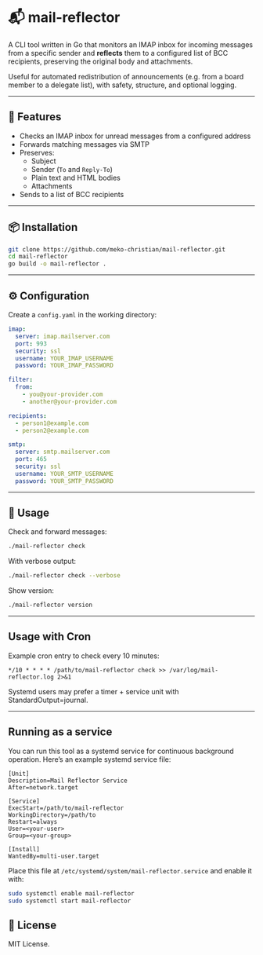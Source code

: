 # 📬 mail-reflector

A CLI tool written in Go that monitors an IMAP inbox for incoming messages from a specific sender and **reflects** them to a configured list of BCC recipients, preserving the original body and attachments.

Useful for automated redistribution of announcements (e.g. from a board member to a delegate list), with safety, structure, and optional logging.

---

## 🚀 Features

- Checks an IMAP inbox for unread messages from a configured address
- Forwards matching messages via SMTP
- Preserves:
  - Subject
  - Sender (`To` and `Reply-To`)
  - Plain text and HTML bodies
  - Attachments
- Sends to a list of BCC recipients

---

## 📦 Installation

```bash
git clone https://github.com/meko-christian/mail-reflector.git
cd mail-reflector
go build -o mail-reflector .
```

---

## ⚙️ Configuration

Create a `config.yaml` in the working directory:

```yaml
imap:
  server: imap.mailserver.com
  port: 993
  security: ssl
  username: YOUR_IMAP_USERNAME
  password: YOUR_IMAP_PASSWORD

filter:
  from:
    - you@your-provider.com
    - another@your-provider.com

recipients:
  - person1@example.com
  - person2@example.com

smtp:
  server: smtp.mailserver.com
  port: 465
  security: ssl
  username: YOUR_SMTP_USERNAME
  password: YOUR_SMTP_PASSWORD
```

---

## 🔧 Usage

Check and forward messages:

```bash
./mail-reflector check
```

With verbose output:

```bash
./mail-reflector check --verbose
```

Show version:

```bash
./mail-reflector version
```

---

## Usage with Cron

Example cron entry to check every 10 minutes:

```plain
*/10 * * * * /path/to/mail-reflector check >> /var/log/mail-reflector.log 2>&1
```

Systemd users may prefer a timer + service unit with StandardOutput=journal.

---

## Running as a service

You can run this tool as a systemd service for continuous background operation. Here’s an example systemd service file:

```plain
[Unit]
Description=Mail Reflector Service
After=network.target

[Service]
ExecStart=/path/to/mail-reflector
WorkingDirectory=/path/to
Restart=always
User=<your-user>
Group=<your-group>

[Install]
WantedBy=multi-user.target
```

Place this file at `/etc/systemd/system/mail-reflector.service` and enable it with:

```bash
sudo systemctl enable mail-reflector
sudo systemctl start mail-reflector
```

## 📄 License

MIT License.
